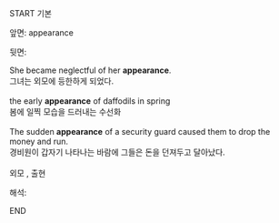 START
기본

앞면:
appearance


뒷면:
<div>She became neglectful of her <strong>appearance</strong>. <br></div><div><div><div>그녀는 외모에 등한하게 되었다.</div></div></div><div><br></div><div><div>the early <strong>appearance</strong> of daffodils in spring </div><div><div>봄에 일찍 모습을 드러내는 수선화</div></div></div><div><br></div><div><div>The sudden <b>appearance</b> of a security guard caused them to drop the money and run. </div><div>경비원이 갑자기 나타나는 바람에 그들은 돈을 던져두고 달아났다.</div></div><div><br></div><div>외모 , 출현</div>


해석:
<!--ID: 1746614453439-->
END